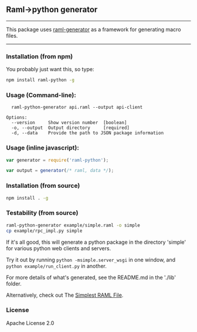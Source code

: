## Raml->python generator
----

This package uses [raml-generator](
https://github.com/mulesoft-labs/raml-generator)
 as a framework for generating macro files.

----

### Installation (from npm)

You probably just want this, so type:

```sh
npm install raml-python -g
```

### Usage (Command-line):
```
  raml-python-generator api.raml --output api-client

Options:
  --version     Show version number  [boolean]
  -o, --output  Output directory     [required]
  -d, --data    Provide the path to JSON package information
```

### Usage (inline javascript):

```javascript
var generator = require('raml-python');

var output = generator(/* raml, data */);
```

### Installation (from source)

```sh
npm install . -g
```

### Testability (from source)

```sh
raml-python-generator example/simple.raml -o simple
cp example/rpc_impl.py simple
```

If it's all good, this will generate a python package in the directory 'simple' for various
 python web clients and servers.

Try it out by running `python -msimple.server_wsgi` in one window,
and `python example/run_client.py` in another.

For more details of what's generated, see the README.md in the './lib' folder.

Alternatively, check out The [Simplest RAML File](http://b.ccl.io/2015/05/24/simplest-raml-file).

### License

Apache License 2.0
